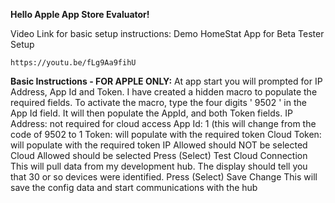 
**Hello Apple App Store Evaluator!**

Video Link for basic setup instructions:
	Demo HomeStat App for Beta Tester Setup
	
	https://youtu.be/fLg9Aa9fihU

**Basic Instructions - FOR APPLE ONLY:**
	At app start you will prompted for IP Address, App Id and Token.
	I have created a hidden macro to populate the required fields.
		To activate the macro, type the four digits ' 9502 ' in the App Id field.  It will then populate the AppId, and both Token fields.
			IP Address: not required for cloud access
			App Id:  1 (this will change from the code of 9502 to 1
			Token: will populate with the required token
			Cloud Token: will populate with the required token
			IP Allowed should NOT be selected
			Cloud Allowed should be selected
	Press (Select) Test Cloud Connection
		This will pull data from my development hub.  The display should tell you that 30 or so devices were identified.
	Press (Select) Save Change
This will save the config data and start communications with the hub
